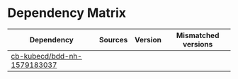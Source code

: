# Dependency Matrix

Dependency | Sources | Version | Mismatched versions
---------- | ------- | ------- | -------------------
[cb-kubecd/bdd-nh-1579183037](https://github.com/cb-kubecd/bdd-nh-1579183037.git) |  | []() | 
